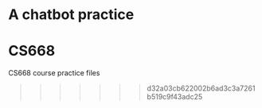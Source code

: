 A chatbot practice 
=======
# CS668
CS668 course practice files
>>>>>>> d32a03cb622002b6ad3c3a7261b519c9f43adc25
